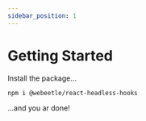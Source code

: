```yaml
---
sidebar_position: 1
---
```


# Getting Started

Install the package...

```bash
npm i @webeetle/react-headless-hooks
```

...and you ar done!
